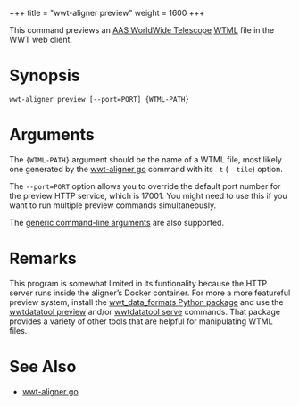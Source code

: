 +++
title = "wwt-aligner preview"
weight = 1600
+++

This command previews an [AAS WorldWide Telescope][wwt] [WTML] file in the WWT
web client.

[wwt]: https://worldwidetelescope.org/home
[WTML]: https://docs.worldwidetelescope.org/data-guide/1/data-file-formats/collections/

# Synopsis

```
wwt-aligner preview [--port=PORT] {WTML-PATH}
```

# Arguments

The `{WTML-PATH}` argument should be the name of a WTML file, most likely one
generated by the [wwt-aligner go][cli-go] command with its `-t` (`--tile`)
option.

[cli-go]: @/commands/go/index.md

The `--port=PORT` option allows you to override the default port number for the
preview HTTP service, which is 17001. You might need to use this if you want to
run multiple preview commands simultaneously.

The [generic command-line arguments](@/commands/_index.md#generic-command-line-arguments)
are also supported.

# Remarks

This program is somewhat limited in its funtionality because the HTTP server
runs inside the aligner’s Docker container. For more a more featureful preview
system, install the [wwt_data_formats Python package][wwtdf] and use the
[wwtdatatool preview] and/or [wwtdatatool serve] commands. That package provides
a variety of other tools that are helpful for manipulating WTML files.

[wwtdf]: https://wwt-data-formats.readthedocs.io/index.html
[wwtdatatool preview]: https://wwt-data-formats.readthedocs.io/en/latest/cli/preview.html
[wwtdatatool serve]: https://wwt-data-formats.readthedocs.io/en/latest/cli/serve.html

# See Also

- [wwt-aligner go][cli-go]
